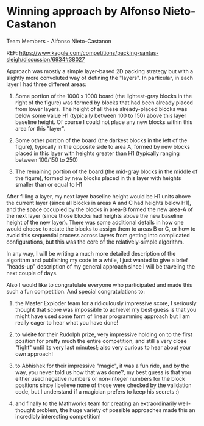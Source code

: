 # Winning approach by Alfonso Nieto-Castanon

Team Members - Alfonso Nieto-Castanon

REF: https://www.kaggle.com/competitions/packing-santas-sleigh/discussion/6934#38027

Approach was mostly a simple layer-based 2D packing strategy but with a slightly more convoluted way of defining the "layers". In particular, in each layer I had three different areas:

1. Some portion of the 1000 x 1000 board (the lightest-gray blocks in the right of the figure) was formed by blocks that had been already placed from lower layers. The height of all these already-placed blocks was below some value H1 (typically between 100 to 150) above this layer baseline height. Of course I could not place any new blocks within this area for this "layer".

2. Some other portion of the board (the darkest blocks in the left of the figure), typically in the opposite side to area A, formed by new blocks placed in this layer with heights greater than H1 (typically ranging between 100/150 to 250)

3. The remaining portion of the board (the mid-gray blocks in the middle of the figure), formed by new blocks placed in this layer with heights smaller than or equal to H1

After filling a layer, my next layer baseline height would be H1 units above the current layer (since all blocks in areas A and C had heights below H1), and the space occupied by the blocks in area-B formed the new area-A of the next layer (since those blocks had heights above the new baseline height of the new layer). There was some additional details in how one would choose to rotate the blocks to assign them to areas B or C, or how to avoid this sequential process across layers from getting into complicated configurations, but this was the core of the relatively-simple algorithm.

In any way, I will be writing a much more detailed description of the algorithm and publishing my code in a while, I just wanted to give a brief "heads-up" description of my general approach since I will be traveling the next couple of days.

Also I would like to congratulate everyone who participated and made this such a fun competition. And special congratulations to:

1. the Master Exploder team for a ridiculously impressive score, I seriously thought that score was impossible to achieve! my best guess is that you might have used some form of linear programming approach but I am really eager to hear what you have done!

2. to wleite for their Rudolph prize, very impressive holding on to the first position for pretty much the entire competition, and still a very close "fight" until its very last minutes!; also very curious to hear about your own approach!

3. to Abhishek for their impressive "magic", it was a fun ride, and by the way, you never told us how that was done?, my best guess is that you either used negative numbers or non-integer numbers for the block positions since I believe none of those were checked by the validation code, but I understand if a magician prefers to keep his secrets :)

4. and finally to the Mathworks team for creating an extraordinarily well-thought problem, the huge variety of possible approaches made this an incredibly interesting competition!
